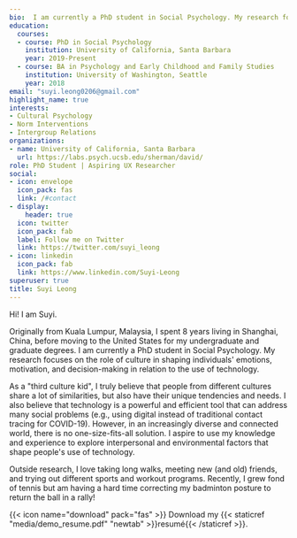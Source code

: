 ```yaml
---
bio:  I am currently a PhD student in Social Psychology. My research focuses on the role of culture in shaping individuals' emotions, motivation, and decision-making in relation to the use of technology.
education:
  courses:
  - course: PhD in Social Psychology
    institution: University of California, Santa Barbara
    year: 2019-Present
  - course: BA in Psychology and Early Childhood and Family Studies
    institution: University of Washington, Seattle
    year: 2018
email: "suyi.leong0206@gmail.com"
highlight_name: true
interests:
- Cultural Psychology
- Norm Interventions
- Intergroup Relations
organizations:
- name: University of California, Santa Barbara
  url: https://labs.psych.ucsb.edu/sherman/david/
role: PhD Student | Aspiring UX Researcher
social:
- icon: envelope
  icon_pack: fas
  link: /#contact
- display:
    header: true
  icon: twitter
  icon_pack: fab
  label: Follow me on Twitter
  link: https://twitter.com/suyi_leong
- icon: linkedin
  icon_pack: fab
  link: https://www.linkedin.com/Suyi-Leong
superuser: true
title: Suyi Leong
---
```

Hi! I am Suyi.

Originally from Kuala Lumpur, Malaysia, I spent 8 years living in Shanghai, China, before moving to the United States for my undergraduate and graduate degrees. I am currently a PhD student in Social Psychology. My research focuses on the role of culture in shaping individuals' emotions, motivation, and decision-making in relation to the use of technology.

As a "third culture kid", I truly believe that people from different cultures share a lot of similarities, but also have their unique tendencies and needs. I also believe that technology is a powerful and efficient tool that can address many social problems (e.g., using digital instead of traditional contact tracing for COVID-19). However, in an increasingly diverse and connected world, there is no one-size-fits-all solution. I aspire to use my knowledge and experience to explore interpersonal and environmental factors that shape people's use of technology.

Outside research, I love taking long walks, meeting new (and old) friends, and trying out different sports and workout programs. Recently, I grew fond of tennis but am having a hard time correcting my badminton posture to return the ball in a rally!

{{< icon name="download" pack="fas" >}} Download my {{< staticref "media/demo_resume.pdf" "newtab" >}}resumé{{< /staticref >}}.
